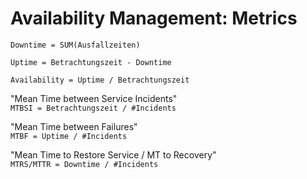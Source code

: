 # Availability Management: Metrics

`Downtime = SUM(Ausfallzeiten)`

`Uptime = Betrachtungszeit - Downtime`

`Availability = Uptime / Betrachtungszeit`

"Mean Time between Service Incidents"<br>
`MTBSI = Betrachtungszeit / #Incidents`

"Mean Time between Failures"<br>
`MTBF = Uptime / #Incidents`

"Mean Time to Restore Service / MT to Recovery"<br>
`MTRS/MTTR = Downtime / #Incidents`